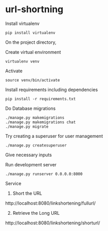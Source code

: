 # url-shortning

Install virtualenv
```
pip install virtualenv
```
On the project directory,

Create virtual environment
```
virtualenv venv
```
Activate
```
source venv/bin/activate
```

Install requirements including dependencies
```
pip install -r requirements.txt
```

Do Database migrations
```
./manage.py makemigrations
./manage.py makemigrations chat
./manage.py migrate
```

Try creating a superuser for user management
```
./manage.py createsuperuser
```

Give necessary inputs

Run development server

```
./manage.py runserver 0.0.0.0:8000
```


Service

1.  Short the URL 

http://localhost:8080/linkshortening/fullurl/


2. Retrieve the Long URL

http://localhost:8080/linkshortening/shorturl/


